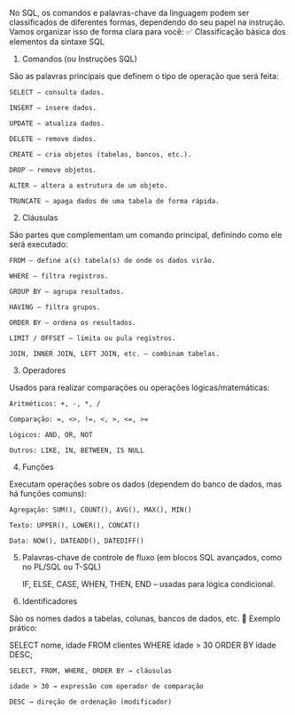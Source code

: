 No SQL, os comandos e palavras-chave da linguagem podem ser classificados de diferentes formas, dependendo do seu papel na instrução. Vamos organizar isso de forma clara para você:
✅ Classificação básica dos elementos da sintaxe SQL

1. Comandos (ou Instruções SQL)

São as palavras principais que definem o tipo de operação que será feita:

    SELECT – consulta dados.

    INSERT – insere dados.

    UPDATE – atualiza dados.

    DELETE – remove dados.

    CREATE – cria objetos (tabelas, bancos, etc.).

    DROP – remove objetos.

    ALTER – altera a estrutura de um objeto.

    TRUNCATE – apaga dados de uma tabela de forma rápida.

2. Cláusulas

São partes que complementam um comando principal, definindo como ele será executado:

    FROM – define a(s) tabela(s) de onde os dados virão.

    WHERE – filtra registros.

    GROUP BY – agrupa resultados.

    HAVING – filtra grupos.

    ORDER BY – ordena os resultados.

    LIMIT / OFFSET – limita ou pula registros.

    JOIN, INNER JOIN, LEFT JOIN, etc. – combinam tabelas.

3. Operadores

Usados para realizar comparações ou operações lógicas/matemáticas:

    Aritméticos: +, -, *, /

    Comparação: =, <>, !=, <, >, <=, >=

    Lógicos: AND, OR, NOT

    Outros: LIKE, IN, BETWEEN, IS NULL

4. Funções

Executam operações sobre os dados (dependem do banco de dados, mas há funções comuns):

    Agregação: SUM(), COUNT(), AVG(), MAX(), MIN()

    Texto: UPPER(), LOWER(), CONCAT()

    Data: NOW(), DATEADD(), DATEDIFF()

5. Palavras-chave de controle de fluxo (em blocos SQL avançados, como no PL/SQL ou T-SQL)

    IF, ELSE, CASE, WHEN, THEN, END – usadas para lógica condicional.

6. Identificadores

São os nomes dados a tabelas, colunas, bancos de dados, etc.
📝 Exemplo prático:

SELECT nome, idade
FROM clientes
WHERE idade > 30
ORDER BY idade DESC;

    SELECT, FROM, WHERE, ORDER BY → cláusulas

    idade > 30 → expressão com operador de comparação

    DESC → direção de ordenação (modificador)
